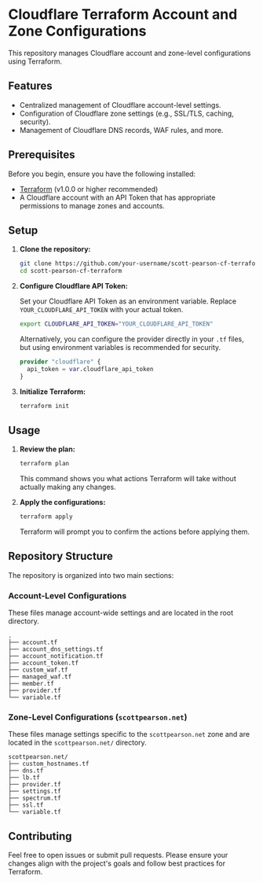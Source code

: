 # Cloudflare Terraform Account and Zone Configurations

This repository manages Cloudflare account and zone-level configurations using Terraform.

## Features

- Centralized management of Cloudflare account-level settings.
- Configuration of Cloudflare zone settings (e.g., SSL/TLS, caching, security).
- Management of Cloudflare DNS records, WAF rules, and more.

## Prerequisites

Before you begin, ensure you have the following installed:

- [Terraform](https://www.terraform.io/downloads.html) (v1.0.0 or higher recommended)
- A Cloudflare account with an API Token that has appropriate permissions to manage zones and accounts.

## Setup

1.  **Clone the repository:**

    ```bash
    git clone https://github.com/your-username/scott-pearson-cf-terraform.git
    cd scott-pearson-cf-terraform
    ```

2.  **Configure Cloudflare API Token:**

    Set your Cloudflare API Token as an environment variable. Replace `YOUR_CLOUDFLARE_API_TOKEN` with your actual token.

    ```bash
    export CLOUDFLARE_API_TOKEN="YOUR_CLOUDFLARE_API_TOKEN"
    ```

    Alternatively, you can configure the provider directly in your `.tf` files, but using environment variables is recommended for security.

    ```terraform
    provider "cloudflare" {
      api_token = var.cloudflare_api_token
    }
    ```

3.  **Initialize Terraform:**

    ```bash
    terraform init
    ```

## Usage

1.  **Review the plan:**

    ```bash
    terraform plan
    ```

    This command shows you what actions Terraform will take without actually making any changes.

2.  **Apply the configurations:**

    ```bash
    terraform apply
    ```

    Terraform will prompt you to confirm the actions before applying them.

## Repository Structure

The repository is organized into two main sections:

### Account-Level Configurations

These files manage account-wide settings and are located in the root directory.

```
.
├── account.tf
├── account_dns_settings.tf
├── account_notification.tf
├── account_token.tf
├── custom_waf.tf
├── managed_waf.tf
├── member.tf
├── provider.tf
└── variable.tf
```

### Zone-Level Configurations (`scottpearson.net`)

These files manage settings specific to the `scottpearson.net` zone and are located in the `scottpearson.net/` directory.

```
scottpearson.net/
├── custom_hostnames.tf
├── dns.tf
├── lb.tf
├── provider.tf
├── settings.tf
├── spectrum.tf
├── ssl.tf
└── variable.tf
```

## Contributing

Feel free to open issues or submit pull requests. Please ensure your changes align with the project's goals and follow best practices for Terraform.
